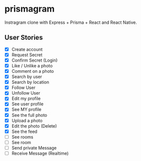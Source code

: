 # prismagram

Instragram clone with Express + Prisma + React and React Native.

## User Stories

 - [x] Create account
 - [x] Request Secret
 - [x] Confirm Secret (Login)
 - [x] Like / Unlike a photo
 - [x] Comment on a photo
 - [x] Search by user
 - [x] Search by location
 - [x] Follow User
 - [x] Unfollow User
 - [x] Edit my profile
 - [x] See user profile
 - [x] See MY profile
 - [x] See the full photo
 - [x] Upload a photo
 - [x] Edit the photo (Delete)
 - [x] See the feed
 - [ ] See rooms
 - [ ] See room
 - [ ] Send private Message
 - [ ] Receive Message (Realtime)